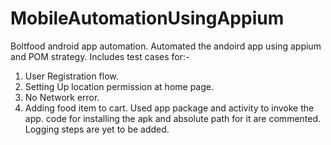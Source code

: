 # MobileAutomationUsingAppium
Boltfood android app automation.
Automated the andoird app using appium and POM strategy.
Includes test cases for:-
 1. User Registration flow.
 2. Setting Up location permission at home page.
 3. No Network error.
 4. Adding food item to cart.
Used app package and activity to invoke the app.
code for installing the apk and absolute path for it are commented.
Logging steps are yet to be added.

